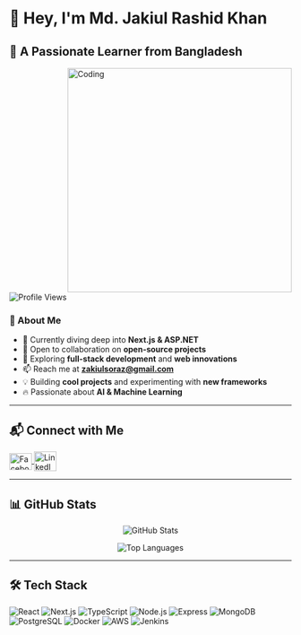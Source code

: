 # 👋 Hey, I'm Md. Jakiul Rashid Khan

## 🚀 A Passionate Learner from Bangladesh

<img align="right" alt="Coding" width="400" src="https://images.chesscomfiles.com/uploads/v1/images_users/tiny_mce/Welsh-Corgi/phpGP6bAI.gif">

![Profile Views](https://komarev.com/ghpvc/?username=MdJakiulRashidKhan&label=Profile%20views&color=brightgreen&style=flat)

### 🌟 About Me
- 🌱 Currently diving deep into **Next.js & ASP.NET**
- 🤝 Open to collaboration on **open-source projects**
- 🎯 Exploring **full-stack development** and **web innovations**
- 📫 Reach me at **zakiulsoraz@gmail.com**
- 💡 Building **cool projects** and experimenting with **new frameworks**
- 🔥 Passionate about **AI & Machine Learning**

---

## 📬 Connect with Me
<p>
<a href="https://fb.com/zakiul.soraz.2/" target="blank">
  <img align="center" src="https://raw.githubusercontent.com/rahuldkjain/github-profile-readme-generator/master/src/images/icons/Social/facebook.svg" alt="Facebook" height="30" width="40" />
</a>
<a href="https://www.linkedin.com/in/md-jakiul-rashid-khan-899562147/" target="blank">
  <img align="center" src="https://freepngimg.com/thumb/categories/1371.png" alt="LinkedIn" height="35" width="40" />
</a>
</p>

---

## 📊 GitHub Stats
<p align="center">
  <img src="https://github-readme-stats.vercel.app/api?username=MdJakiulRashidKhan&show_icons=true&theme=tokyonight" alt="GitHub Stats"/>
</p>



<p align="center">
  <img src="https://github-readme-stats.vercel.app/api/top-langs/?username=MdJakiulRashidKhan&layout=compact&theme=tokyonight" alt="Top Languages"/>
</p>

---
## 🛠️ Tech Stack
<p>
  <!-- Frontend -->
  <img src="https://img.shields.io/badge/React-61DAFB?style=for-the-badge&logo=react&logoColor=black" alt="React"/>
  <img src="https://img.shields.io/badge/Next.js-000000?style=for-the-badge&logo=next.js&logoColor=white" alt="Next.js"/>
  <img src="https://img.shields.io/badge/TypeScript-3178C6?style=for-the-badge&logo=typescript&logoColor=white" alt="TypeScript"/>
  <!-- Backend -->
  <img src="https://img.shields.io/badge/Node.js-339933?style=for-the-badge&logo=node.js&logoColor=white" alt="Node.js"/>
  <img src="https://img.shields.io/badge/Express.js-000000?style=for-the-badge&logo=express&logoColor=white" alt="Express"/>
  <!-- Databases -->
  <img src="https://img.shields.io/badge/MongoDB-47A248?style=for-the-badge&logo=mongodb&logoColor=white" alt="MongoDB"/>
  <img src="https://img.shields.io/badge/PostgreSQL-336791?style=for-the-badge&logo=postgresql&logoColor=white" alt="PostgreSQL"/>
  <!-- DevOps -->
  <img src="https://img.shields.io/badge/Docker-2496ED?style=for-the-badge&logo=docker&logoColor=white" alt="Docker"/>
  <img src="https://img.shields.io/badge/AWS-232F3E?style=for-the-badge&logo=amazonaws&logoColor=white" alt="AWS"/>
  <!-- CI/CD -->
  <img src="https://img.shields.io/badge/Jenkins-D24939?style=for-the-badge&logo=jenkins&logoColor=white" alt="Jenkins"/>
</p>

  
